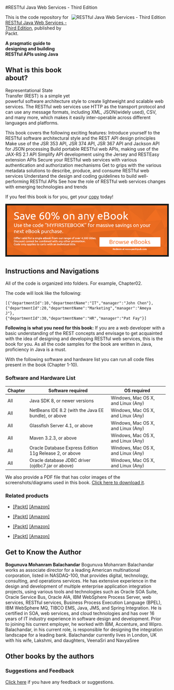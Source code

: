 #RESTful Java Web Services - Third Edition

<a href="https://www.packtpub.com/application-development/restful-java-web-services-third-edition?utm_source=github&utm_medium=repository&utm_campaign=9781788294041 "><img src="https://dz13w8afd47il.cloudfront.net/sites/default/files/imagecache/ppv4_main_book_cover/B07955_Rest.png" alt="RESTful Java Web Services - Third Edition" height="256px" align="right"></a>

This is the code repository for [RESTful Java Web Services - Third Edition](https://www.packtpub.com/application-development/restful-java-web-services-third-edition?utm_source=github&utm_medium=repository&utm_campaign=9781788294041 ), published by Packt.

**A pragmatic guide to designing and building RESTful APIs using Java**

## What is this book about?
Representational State Transfer (REST) is a simple yet powerful software architecture style to create lightweight and scalable web services. The RESTful web services use HTTP as the transport protocol and can use any message formats, including XML, JSON(widely used), CSV, and many more, which makes it easily inter-operable across different languages and platforms.

This book covers the following exciting features:
Introduce yourself to the RESTful software architectural style and the REST API design principles 
Make use of the JSR 353 API, JSR 374 API, JSR 367 API and Jackson API for JSON processing 
Build portable RESTful web APIs, making use of the JAX-RS 2.1 API 
Simplify API development using the Jersey and RESTEasy extension APIs 
Secure your RESTful web services with various authentication and authorization mechanisms 
Get to grips with the various metadata solutions to describe, produce, and consume RESTful web services 
Understand the design and coding guidelines to build well-performing RESTful APIs 
See how the role of RESTful web services changes with emerging technologies and trends 

If you feel this book is for you, get your [copy](https://www.amazon.com/dp/1788294041) today!

<a href="https://www.packtpub.com/?utm_source=github&utm_medium=banner&utm_campaign=GitHubBanner"><img src="https://raw.githubusercontent.com/PacktPublishing/GitHub/master/GitHub.png" 
alt="https://www.packtpub.com/" border="5" /></a>

## Instructions and Navigations
All of the code is organized into folders. For example, Chapter02.

The code will look like the following:
```
[{"departmentId":10,"departmentName":"IT","manager":"John Chen"},
{"departmentId":20,"departmentName":"Marketing","manager":"Ameya
J"},
{"departmentId":30,"departmentName":"HR","manager":"Pat Fay"}]
```

**Following is what you need for this book:**
If you are a web developer with a basic understanding of the REST concepts and envisage to get acquainted with the idea of designing and developing RESTful web services, this is the book for you. As all the code samples for the book are written in Java, proficiency in Java is a must.

With the following software and hardware list you can run all code files present in the book (Chapter 1-10).
### Software and Hardware List
| Chapter  | Software required                                       | OS required                        |
| -------- | ------------------------------------------------------- | ---------------------------------- |
| All      | Java SDK 8, or newer versions                           | Windows, Mac OS X, and Linux (Any) |
| All      | NetBeans IDE 8.2 (with the Java EE bundle), or above    | Windows, Mac OS X, and Linux (Any) |
| All      | Glassfish Server 4.1, or above                          | Windows, Mac OS X, and Linux (Any) |
| All      | Maven 3.2.3, or above                                   | Windows, Mac OS X, and Linux (Any) |
| All      | Oracle Database Express Edition 11g Release 2, or above | Windows, Mac OS X, and Linux (Any) |
| All      | Oracle database JDBC driver (ojdbc7.jar or above)       | Windows, Mac OS X, and Linux (Any) |

We also provide a PDF file that has color images of the screenshots/diagrams used in this book. [Click here to download it]().

### Related products
*  [[Packt]]() [[Amazon]](https://www.amazon.com/dp/)

*  [[Packt]]() [[Amazon]](https://www.amazon.com/dp/)

*  [[Packt]]() [[Amazon]](https://www.amazon.com/dp/)

*  [[Packt]]() [[Amazon]](https://www.amazon.com/dp/)

## Get to Know the Author
**Bogunuva Mohanram Balachandar**
Bogunuva Mohanram Balachandar works as associate director for a leading American multinational corporation, listed in NASDAQ-100, that provides digital, technology, consulting, and operations services. He has extensive experience in the design and development of multiple enterprise application integration projects, using various tools and technologies such as Oracle SOA Suite, Oracle Service Bus, Oracle AIA, IBM WebSphere Process Server, web services, RESTful services, Business Process Execution Language (BPEL), IBM WebSphere MQ, TIBCO EMS, Java, JMS, and Spring Integration.
He is certified in SOA, web services, and cloud technologies and has over 16 years of IT industry experience in software design and development. Prior to joining his current employer, he worked with IBM, Accenture, and Wipro.
Balachandar, in his current role, is responsible for designing the integration landscape for a leading bank.
Balachandar currently lives in London, UK with his wife, Lakshmi, and daughters, VeenaSri and NavyaSree


## Other books by the authors
[]()

[]()

[]()

[]()

[]()

### Suggestions and Feedback
[Click here](https://docs.google.com/forms/d/e/1FAIpQLSdy7dATC6QmEL81FIUuymZ0Wy9vH1jHkvpY57OiMeKGqib_Ow/viewform) if you have any feedback or suggestions.


